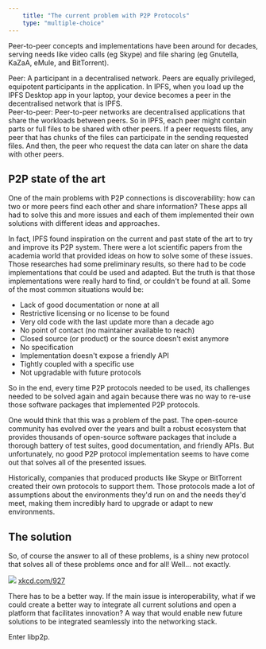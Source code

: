 ```yaml
---
    title: "The current problem with P2P Protocols"
    type: "multiple-choice"
---
```


 Peer-to-peer concepts and implementations have been around for decades, serving needs like video calls (eg Skype) and file sharing (eg Gnutella, KaZaA, eMule, and BitTorrent).

<div class="pa3 bg-near-white br2 i">
    <span class="b f5">Peer: </span>
    <span>
        A participant in a decentralised network. Peers are equally privileged, equipotent participants in the application.
        In IPFS, when you load up the IPFS Desktop app in your laptop, your device becomes a peer in the decentralised network that is IPFS.
    </span>
</div>
<div class="pa3 bg-near-white br2 i">
    <span class="b f5">Peer-to-peer: </span>
    <span>
        Peer-to-peer networks are decentralised applications that share the workloads between peers. So in IPFS, each peer might contain parts or full files to be shared with other peers. If a peer requests files, any peer that has chunks of the files can participate in the sending requested files. And then, the peer who request the data can later on share the data with other peers.
    </span>
</div>

## P2P state of the art

One of the main problems with P2P connections is discoverability: how can two or more peers find each other and share information? These apps all had to solve this and more issues and each of them implemented their own solutions with different ideas and approaches.

In fact, IPFS found inspiration on the current and past state of the art to try and improve its P2P system.
There were a lot scientific papers from the academia world that provided ideas on how to solve some of these issues. Those researches had some preliminary results, so there had to be code implementations that could be used and adapted.
But the truth is that those implementations were really hard to find, or couldn't be found at all. Some of the most common situations would be:

- Lack of good documentation or none at all
- Restrictive licensing or no license to be found
- Very old code with the last update more than a decade ago
- No point of contact (no maintainer available to reach)
- Closed source (or product) or the source doesn't exist anymore
- No specification
- Implementation doesn't expose a friendly API
- Tightly coupled with a specific use
- Not upgradable with future protocols


So in the end, every time P2P protocols needed to be used, its challenges needed to be solved again and again because there was no way to re-use those software packages that implemented P2P protocols.

One would think that this was a problem of the past.
The open-source community has evolved over the years and built a robust ecosystem that provides thousands of open-source software packages that include a thorough battery of test suites, good documentation, and friendly APIs.
But unfortunately, no good P2P protocol implementation seems to have come out that solves all of the presented issues.

Historically, companies that produced products like Skype or BitTorrent created their own protocols to support them. Those protocols made a lot of assumptions about the environments they'd run on and the needs they'd meet, making them incredibly hard to upgrade or adapt to new environments.

## The solution

So, of course the answer to all of these problems, is a shiny new protocol that solves all of these problems once and for all! Well... not exactly.

<div class="flex justify-center flex-column items-center">
    <img src="/tutorial-assets/T0009L02-standards-comic-xkcd.png">
    <a class="tc f6 ph4 w-50 mt2 no-underline grey" href="https://xkcd.com/927/" target="_blank">xkcd.com/927</a>
</div>

There has to be a better way.
If the main issue is interoperability, what if we could create a better way to integrate all current solutions and open a platform that facilitates innovation? A way that would enable new future solutions to be integrated seamlessly into the networking stack.

Enter libp2p.
